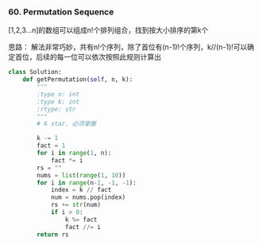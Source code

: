### 60. Permutation Sequence

[1,2,3...n]的数组可以组成n!个排列组合，找到按大小排序的第k个

思路： 解法非常巧妙，共有n!个序列，除了首位有(n-1)!个序列，k//(n-1)!可以确定首位，后续的每一位可以依次按照此规则计算出

```python
class Solution:
    def getPermutation(self, n, k):
        """
        :type n: int
        :type k: int
        :rtype: str
        """
        # 6 star. 必须掌握

        k -= 1
        fact = 1
        for i in range(1, n):
            fact *= i
        rs = ""
        nums = list(range(1, 10))
        for i in range(n-1, -1, -1):
            index = k // fact
            num = nums.pop(index)
            rs += str(num)
            if i > 0:
                k %= fact
                fact //= i
        return rs
```
